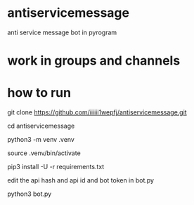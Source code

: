 # antiservicemessage
anti service message bot in pyrogram 

# work in groups and channels

# how to run
 
 git clone https://github.com/iiiiii1wepfj/antiservicemessage.git
 
 cd antiservicemessage

 python3 -m venv .venv

 source .venv/bin/activate
 
 pip3 install -U -r requirements.txt
 
 edit the api hash and api id and bot token in bot.py
 
python3 bot.py
